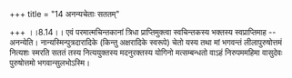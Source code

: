 +++
title = "14 अनन्यचेताः सततम्"

+++
।।8.14।। एवं परमात्मचिन्तकानां त्रिधा प्राप्तिमुक्त्वा स्वचिन्तकस्य
भक्तस्य स्वप्राप्तिमाह -- अनन्येति। नान्यस्मिन्पुत्रदारादिके (किन्तु
अक्षरादिके स्वरूपे) चेतो यस्य तथा मां भगवन्तं लीलापुरुषोत्तमं नित्यशः
स्मरति सततं तस्य नित्ययुक्तस्य मदनुरक्तस्य योगिनो मत्सम्बन्धतो वाऽहं
निरुपममहिमा वासुदेवः पुरुषोत्तमो भगवान्सुलभोऽस्मि।
